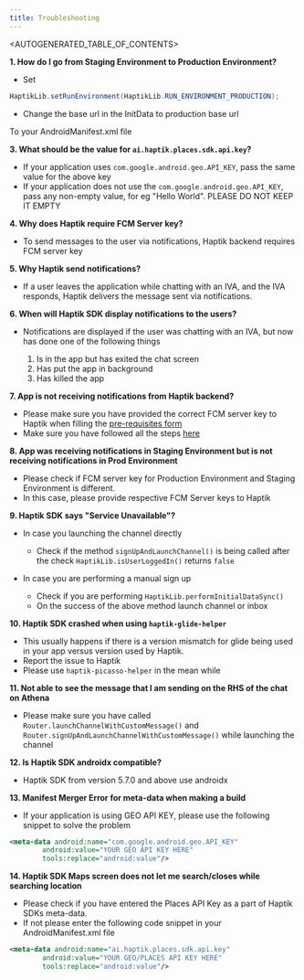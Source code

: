 ```yaml
---
title: Troubleshooting
---
```


<AUTOGENERATED_TABLE_OF_CONTENTS>

**1. How do I go from Staging Environment to Production Environment?**
- Set

<!--DOCUSAURUS_CODE_TABS-->
<!--Java-->

```java
HaptikLib.setRunEnvironment(HaptikLib.RUN_ENVIRONMENT_PRODUCTION);
```

<!--END_DOCUSAURUS_CODE_TABS-->
- Change the base url in the InitData to production base url

To your AndroidManifest.xml file

**3. What should be the value for `ai.haptik.places.sdk.api.key`?**
- If your application uses `com.google.android.geo.API_KEY`, pass the
  same value for the above key
- If your application does not use the `com.google.android.geo.API_KEY`,
  pass any non-empty value, for eg "Hello World". PLEASE DO NOT KEEP IT
  EMPTY

**4. Why does Haptik require FCM Server key?**
- To send messages to the user via notifications, Haptik backend
  requires FCM server key

**5. Why Haptik send notifications?**
- If a user leaves the application while chatting with an IVA, and the
  IVA responds, Haptik delivers the message sent via notifications.

**6. When will Haptik SDK display notifications to the users?**
- Notifications are displayed if the user was chatting with an IVA, but
  now has done one of the following things

  1. Is in the app but has exited the chat screen
  2. Has put the app in background
  3. Has killed the app

**7. App is not receiving notifications from Haptik backend?**
- Please make sure you have provided the correct FCM server key to
  Haptik when filling the
  [pre-requisites form](https://docs.google.com/forms/d/e/1FAIpQLSfxdgMXYQ1hR4PWO54wXzWZhkB4c_21ypTPCSpfEwhEcznwPA/viewform)
- Make sure you have followed all the steps [here](https://hellohaptik.github.io/haptik-android-lib/configuring-push-notifications)

**8. App was receiving notifications in Staging Environment but is not
receiving notifications in Prod Environment**
- Please check if FCM server key for Production Environment and Staging
  Environment is different.
- In this case, please provide respective FCM Server keys to Haptik

**9. Haptik SDK says "Service Unavailable"?**
- In case you launching the channel directly
  - Check if the method `signUpAndLaunchChannel()` is being called after
    the check `HaptikLib.isUserLoggedIn()` returns `false`

- In case you are performing a manual sign up
  - Check if you are performing `HaptikLib.performInitialDataSync()`
  - On the success of the above method launch channel or inbox

**10. Haptik SDK crashed when using `haptik-glide-helper`**
- This usually happens if there is a version mismatch for glide being
  used in your app versus version used by Haptik.
- Report the issue to Haptik
- Please use `haptik-picasso-helper` in the mean while

**11. Not able to see the message that I am sending on the RHS of the
chat on Athena**
- Please make sure you have called
  `Router.launchChannelWithCustomMessage()` and
  `Router.signUpAndLaunchChannelWithCustomMessage()` while launching the
  channel

**12. Is Haptik SDK androidx compatible?**
- Haptik SDK from version 5.7.0 and above use androidx

**13. Manifest Merger Error for meta-data when making a build**
- If your application is using GEO API KEY, please use the following snippet to solve the problem

```xml
<meta-data android:name="com.google.android.geo.API_KEY"
        android:value="YOUR GEO API KEY HERE"
        tools:replace="android:value"/>
```

**14. Haptik SDK Maps screen does not let me search/closes while searching location**
- Please check if you have entered the Places API Key as a part of Haptik SDKs meta-data.
- If not please enter the following code snippet in your AndroidManifest.xml file
```xml
<meta-data android:name="ai.haptik.places.sdk.api.key"
        android:value="YOUR GEO/PLACES API KEY HERE"
        tools:replace="android:value"/>
```
